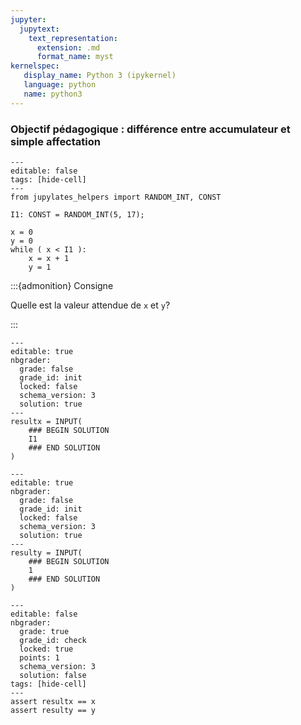 ```yaml
---
jupyter:
  jupytext:
    text_representation:
      extension: .md
      format_name: myst
kernelspec:
   display_name: Python 3 (ipykernel)
   language: python
   name: python3
---
```


### Objectif pédagogique : différence entre accumulateur et simple affectation

```{code-cell} python
---
editable: false
tags: [hide-cell]
---
from jupylates_helpers import RANDOM_INT, CONST

I1: CONST = RANDOM_INT(5, 17);
```

```{code-cell} python
x = 0
y = 0
while ( x < I1 ):
    x = x + 1
    y = 1
```

:::{admonition} Consigne

Quelle est la valeur attendue de `x` et `y`?

:::

```{code-cell}
---
editable: true
nbgrader:
  grade: false
  grade_id: init
  locked: false
  schema_version: 3
  solution: true
---
resultx = INPUT(
    ### BEGIN SOLUTION
    I1
    ### END SOLUTION
)
```

```{code-cell}
---
editable: true
nbgrader:
  grade: false
  grade_id: init
  locked: false
  schema_version: 3
  solution: true
---
resulty = INPUT(
    ### BEGIN SOLUTION
    1
    ### END SOLUTION
)
```

```{code-cell}
---
editable: false
nbgrader:
  grade: true
  grade_id: check
  locked: true
  points: 1
  schema_version: 3
  solution: false
tags: [hide-cell]
---
assert resultx == x
assert resulty == y
```
